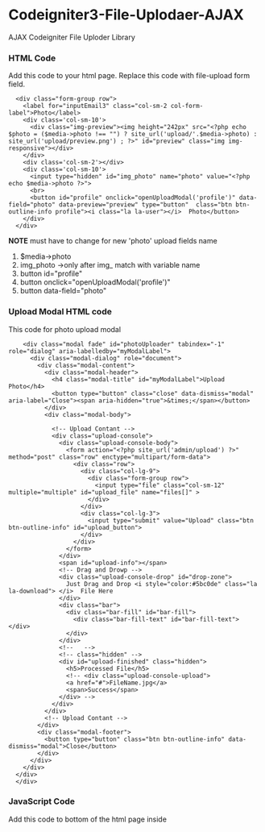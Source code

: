 # Codeigniter3-File-Uplodaer-AJAX
AJAX Codeigniter File Uploder Library

### HTML Code
Add this code to your html page. Replace this code with file-upload form field.

      <div class="form-group row">
        <label for="inputEmail3" class="col-sm-2 col-form-label">Photo</label>
        <div class='col-sm-10'>
          <div class="img-preview"><img height="242px" src="<?php echo $photo = ($media->photo !== "") ? site_url('upload/'.$media->photo) : site_url('upload/preview.png') ; ?>" id="preview" class="img img-responsive"></div>
        </div>
        <div class='col-sm-2'></div>
        <div class='col-sm-10'>
          <input type="hidden" id="img_photo" name="photo" value="<?php echo $media->photo ?>">
          <br>
          <button id="profile" onclick="openUploadModal('profile')" data-field="photo" data-preview="preview" type="button"  class="btn btn-outline-info profile"><i class="la la-user"></i>  Photo</button>
        </div>
      </div>
**NOTE** must have to change for new 'photo' upload fields name
  1. $media->photo
  1. img_photo ->only after img_ match with variable name
  1. button id="profile" 
  1. button onclick="openUploadModal('profile')"
  1. button data-field="photo"
  
  ### Upload Modal HTML code
  This code for photo upload modal
        
        <div class="modal fade" id="photoUploader" tabindex="-1" role="dialog" aria-labelledby="myModalLabel">
          <div class="modal-dialog" role="document">
            <div class="modal-content">
              <div class="modal-header">
                <h4 class="modal-title" id="myModalLabel">Upload Photo</h4>
                <button type="button" class="close" data-dismiss="modal" aria-label="Close"><span aria-hidden="true">&times;</span></button>
              </div>
              <div class="modal-body">

                <!-- Upload Contant -->
                <div class="upload-console">
                  <div class="upload-console-body">
                    <form action="<?php site_url('admin/upload') ?>" method="post" class="row" enctype="multipart/form-data">
                      <div class="row">
                        <div class="col-lg-9">
                          <div class="form-group row">
                            <input type="file" class="col-sm-12" multiple="multiple" id="upload_file" name="files[]" >
                          </div>
                        </div>
                        <div class="col-lg-3">
                          <input type="submit" value="Upload" class="btn btn-outline-info" id="upload_button">
                        </div>
                      </div>
                    </form>
                  </div>
                  <span id="upload-info"></span>
                  <!-- Drag and Drowp -->
                  <div class="upload-console-drop" id="drop-zone">
                    Just Drag and Drop <i style="color:#5bc0de" class="la la-download"> </i>  File Here
                  </div>
                  <div class="bar">
                    <div class="bar-fill" id="bar-fill">
                      <div class="bar-fill-text" id="bar-fill-text"> </div>
                    </div>
                  </div>
                  <!--   -->
                  <!-- class="hidden" -->
                  <div id="upload-finished" class="hidden">
                    <h5>Processed File</h5>
                    <!-- <div class="upload-console-upload">
                    <a href="#">FileName.jpg</a>
                    <span>Success</span>
                  </div> -->
                </div>
              </div>
              <!-- Upload Contant -->
            </div>
            <div class="modal-footer">
              <button type="button" class="btn btn-outline-info" data-dismiss="modal">Close</button>
            </div>
          </div>
        </div>
      </div>
      </div>
      
### JavaScript Code
Add this code to bottom of the html page inside <script> tag

````
  function openUploadModal(id){
    var button = $('#'+id);
    var upInfo =  $('#upload-info');

    var up = button.data("field");
    var view = button.data("preview");
    upInfo.attr('data-info', up);
    upInfo.attr('data-view', view);
    $('#photoUploader').modal('show');
  }
````
